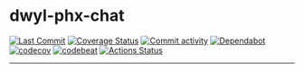 # dwyl-phx-chat

[//]: # "Badges"
[![Last Commit][commit badge]][commit]
[![Coverage Status][excoveralls badge]][excoveralls]
[![Commit activity][pulse badge]][pulse]
[![Dependabot][dependabot badge]][dependabot]
[![codecov][codecov badge]][codecov]
[![codebeat][codebeat badge]][codebeat]
[![Actions Status][actions badge]][actions]

---



[//]: # "Links"
[commit]: https://github.com/jaeyson/dwyl-phx-chat/commit/master
[excoveralls]: https://coveralls.io/github/jaeyson/dwyl-phx-chat?branch=master
[pulse]: https://github.com/jaeyson/dwyl-phx-chat/pulse
[dependabot]: https://github.com/jaeyson/dwyl-phx-chat
[heroku]: https://github.com/dwyl/learn-heroku/blob/master/elixir-phoenix-app-deployment.md
[chat app]: https://github.com/dwyl/phoenix-chat-example
[codecov]: https://codecov.io/gh/jaeyson/dwyl-phx-chat
[codebeat]: https://codebeat.co/projects/github-com-jaeyson-dwyl-phx-chat-master
[actions]: https://github.com/jaeyson/dwyl-phx-chat/actions


[//]: # "Image sources (Badge)"
[commit badge]: https://img.shields.io/github/last-commit/jaeyson/dwyl-phx-chat.svg
[excoveralls badge]: https://coveralls.io/repos/github/jaeyson/dwyl-phx-chat/badge.svg?branch=master
[pulse badge]: https://img.shields.io/github/commit-activity/m/jaeyson/dwyl-phx-chat
[dependabot badge]: https://badgen.net/dependabot/jaeyson/dwyl-phx-chat/220462584?icon=dependabot
[codecov badge]: https://codecov.io/gh/jaeyson/dwyl-phx-chat/branch/master/graph/badge.svg
[codebeat badge]: https://codebeat.co/badges/83c4fa0a-bacc-4739-ad81-0215b21f7ece
[actions badge]: https://github.com/jaeyson/dwyl-phx-chat/workflows/Elixir%20CI/badge.svg
